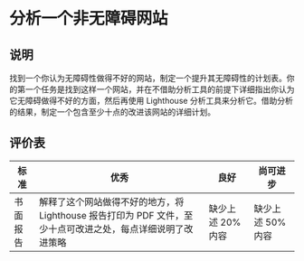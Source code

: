 # 分析一个非无障碍网站

## 说明

找到一个你认为无障碍性做得不好的网站，制定一个提升其无障碍性的计划表。你的第一个任务是找到这样一个网站，并在不借助分析工具的前提下详细指出你认为它无障碍做得不好的方面，然后再使用 Lighthouse 分析工具来分析它。借助分析的结果，制定一个包含至少十点的改进该网站的详细计划。

## 评价表

| 标准       | 优秀                                                                                                                                                      | 良好                    | 尚可进步           |
| -------------- | -------------------------------------------------------------------------------------------------------------------------------------------------------------- | --------------------------- | --------------------------- |
| 书面报告 | 解释了这个网站做得不好的地方，将 Lighthouse 报告打印为 PDF 文件，至少十点可改进之处，每点详细说明了改进策略 | 缺少上述 20% 内容 | 缺少上述 50% 内容 |
